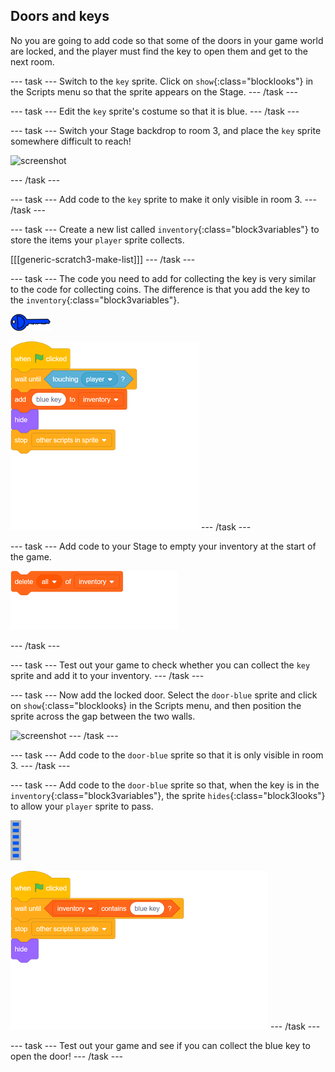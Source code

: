 ## Doors and keys

No you are going to add code so that some of the doors in your game world are locked, and the player must find the key to open them and get to the next room.

--- task ---
Switch to the `key` sprite. Click on `show`{:class="blocklooks"} in the Scripts menu so that the sprite appears on the Stage.
--- /task ---

--- task ---
Edit the `key` sprite's costume so that it is blue.
--- /task ---

--- task ---
Switch your Stage backdrop to room 3, and place the `key` sprite somewhere difficult to reach!

 ![screenshot](images/world-key.png)

--- /task ---

--- task ---
Add code to the `key` sprite to make it only visible in room 3.
--- /task ---

--- task ---
Create a new list called `inventory`{:class="block3variables"} to store the items your `player` sprite collects.

[[[generic-scratch3-make-list]]]
--- /task ---

--- task ---
The code you need to add for collecting the key is very similar to the code for collecting coins. The difference is that you add the key to the `inventory`{:class="block3variables"}.

![key](images/key.png)

![blocks_1545306388_9003403](images/blocks_1545306388_9003403.png)
--- /task ---

--- task ---
Add code to your Stage to empty your inventory at the start of the game.

![blocks_1545306390_0642252](images/blocks_1545306390_0642252.png)

--- /task ---

--- task ---
Test out your game to check whether you can collect the `key` sprite and add it to your inventory.
--- /task ---

--- task ---
Now add the locked door. Select the `door-blue` sprite and click on `show`{:class="blocklooks} in the Scripts menu, and then position the sprite across the gap between the two walls.

![screenshot](images/world-door.png)
--- /task ---

--- task ---
Add code to the `door-blue` sprite so that it is only visible in room 3.
--- /task ---

--- task ---
Add code to the `door-blue` sprite so that, when the key is in the `inventory`{:class="block3variables"}, the sprite `hides`{:class="block3looks"} to allow your `player` sprite to pass.

![door](images/door.png)

![blocks_1545306391_1686816](images/blocks_1545306391_1686816.png)
--- /task ---

--- task ---
Test out your game and see if you can collect the blue key to open the door!
--- /task ---
